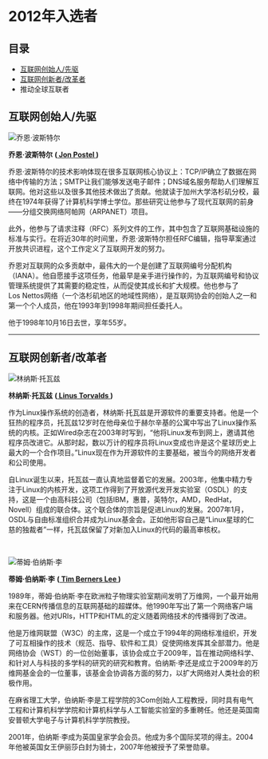 # 2012年入选者 #


## 目录 ##


* [互联网创始人/先驱](#互联网创始人/先驱)
* [互联网创新者/改革者](#互联网创新者/改革者)
* 推动全球互联者


## 互联网创始人/先驱 ##

![乔恩·波斯特尔](https://www.internethalloffame.org/sites/default/files/inductees/Postel_Jon.jpg)

**乔恩·波斯特尔** **([ Jon Postel ](https://www.internethalloffame.org/inductees/jon-postel))**

乔恩·波斯特尔的技术影响体现在很多互联网核心协议上：TCP/IP确立了数据在网络中传输的方法；SMTP让我们能够发送电子邮件；DNS域名服务帮助人们理解互联网。他对这些以及很多其他技术做出了贡献。他就读于加州大学洛杉矶分校，最终在1974年获得了计算机科学博士学位。那些研究让他参与了现代互联网的前身——分组交换网络阿帕网（ARPANET）项目。

此外，他参与了请求注释（RFC）系列文件的工作，其中包含了互联网基础设施的标准与实行。在将近30年的时间里，乔恩·波斯特尔担任RFC编辑，指导草案通过开放共识进程，这个工作定义了互联网开发的努力。

乔恩对互联网的众多贡献中，最伟大的一个是创建了互联网编号分配机构（IANA）。他自愿接手这项任务，他最早是亲手进行操作的，为互联网编号和协议管理系统提供了其需要的稳定性，从而促使其成长和扩大规模。他也参与了Los Nettos网络（一个洛杉矶地区的地域性网络），是互联网协会的创始人之一和第一个个人成员，他在1993年到1998年期间担任委托人。

他于1998年10月16日去世，享年55岁。

***

## 互联网创新者/改革者 ##

![林纳斯·托瓦兹](https://www.internethalloffame.org/sites/default/files/inductees/Linus%20Torvalds%20-%20copyright%201.jpg)

**林纳斯·托瓦兹** **([ Linus Torvalds ](https://www.internethalloffame.org/inductees/linus-torvalds))**

作为Linux操作系统的创造者，林纳斯·托瓦兹是开源软件的重要支持者。他是一个狂热的程序员，托瓦兹12岁时在他母亲位于赫尔辛基的公寓中写出了Linux操作系统的内核。正如Wired杂志在2003年时写到，“他将Linux发布到网上，邀请其他程序员改进它。从那时起，数以万计的程序员将Linux变成也许是这个星球历史上最大的一个合作项目。”Linux现在作为开源软件的主要基础，被当今的网络开发者和公司使用。

自Linux诞生以来，托瓦兹一直认真地监督着它的发展。2003年，他集中精力专注于Linux的内核开发，这项工作得到了开放源代发开发实验室（OSDL）的支持，这是一个由高科技公司（包括IBM，惠普，英特尔，AMD，RedHat，Novell）组成的联合体。这个联合体的宗旨是促进Linux的发展。2007年1月，OSDL与自由标准组织合并成为Linux基金会。正如他形容自己是“Linux星球的仁慈的独裁者”一样，托瓦兹保留了对新加入Linux的代码的最高审核权。

<br>

![蒂姆·伯纳斯·李](https://www.internethalloffame.org/sites/default/files/inductees/Berners-Lee_Tim.jpg)

**蒂姆·伯纳斯·李** **([ Tim Berners Lee ](https://www.internethalloffame.org/inductees/tim-berners-lee))**

1989年，蒂姆·伯纳斯·李在欧洲粒子物理实验室期间发明了万维网，一个最开始用来在CERN传播信息的互联网基础的超媒体。他1990年写出了第一个网络客户端和服务器。他对URIs，HTTP和HTML的定义随着网络技术的传播得到了改进。

他是万维网联盟（W3C）的主席，这是一个成立于1994年的网络标准组织，开发了可互相操作的技术（规范、指导、软件和工具）促使网络发挥其全部潜力。他是网络协会（WST）的一位创始董事，该协会成立于2009年，旨在推动网络科学、和针对人与科技的多学科的研究的研究和教育。伯纳斯·李还是成立于2009年的万维网基金会的一位董事，该基金会协调各方面的努力，以扩大网络对人类社会的积极作用。

在麻省理工大学，伯纳斯·李是工程学院的3Com创始人工程教授，同时具有电气工程和计算机科学学院和计算机科学与人工智能实验室的多重聘任。他还是英国南安普顿大学电子与计算机科学学院教授。

2001年，伯纳斯·李成为英国皇家学会会员。他成为多个国际奖项的得主。2004年他被英国女王伊丽莎白封为骑士，2007年他被授予了荣誉勋章。

